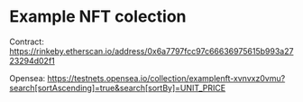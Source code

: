 # Example NFT colection
Contract: https://rinkeby.etherscan.io/address/0x6a7797fcc97c66636975615b993a2723294d02f1


Opensea: https://testnets.opensea.io/collection/examplenft-xvnvxz0vmu?search[sortAscending]=true&search[sortBy]=UNIT_PRICE
